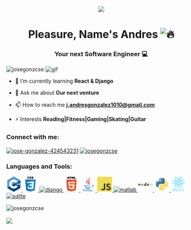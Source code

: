 <p align="center">
  <img src="https://capsule-render.vercel.app/api?text=Welcome!😎&animation=fadeIn&type=waving&color=gradient&height=100"/>
</p>
<h1 align="center">Pleasure, Name's Andres<picture>
  <source srcset="https://fonts.gstatic.com/s/e/notoemoji/latest/1f525/512.webp" type="image/webp">
  <img src="https://fonts.gstatic.com/s/e/notoemoji/latest/1f525/512.gif" alt="🔥" width="32" height="32">
</picture></h1>
<h3 align="center">Your next Software Engineer 💻</h3>
<img align="right" alt="gif" width="400" src="https://i.pinimg.com/originals/84/0a/c1/840ac1a5eef2c7abcaca3e4757db48e9.gif">


<p align="left"> <img src="https://komarev.com/ghpvc/?username=josegonzcse&label=Profile%20views&color=14f594&style=flat" alt="josegonzcse" /> </p>

- 🌱 I’m currently learning **React & Django**

- 💬 Ask me about **Our next venture**

- 📫 How to reach me **j.andresgonzalez1010@gmail.com**

- ⚡ Interests **Reading|Fitness|Gaming|Skating|Guitar**

<h3 align="left">Connect with me:</h3>
<p align="left">
<a href="https://linkedin.com/in/jose-gonzalez-424543231" target="blank"><img align="center" src="https://raw.githubusercontent.com/rahuldkjain/github-profile-readme-generator/master/src/images/icons/Social/linked-in-alt.svg" alt="jose-gonzalez-424543231" height="30" width="40" /></a>
<a href="https://www.leetcode.com/josegonzcse" target="blank"><img align="center" src="https://raw.githubusercontent.com/rahuldkjain/github-profile-readme-generator/master/src/images/icons/Social/leet-code.svg" alt="josegonzcse" height="30" width="40" /></a>
</p>

<h3 align="left">Languages and Tools:</h3>
<p align="left"> <a href="https://www.w3schools.com/cpp/" target="_blank" rel="noreferrer"> <img src="https://raw.githubusercontent.com/devicons/devicon/master/icons/cplusplus/cplusplus-original.svg" alt="cplusplus" width="40" height="40"/> </a> <a href="https://www.w3schools.com/css/" target="_blank" rel="noreferrer"> <img src="https://raw.githubusercontent.com/devicons/devicon/master/icons/css3/css3-original-wordmark.svg" alt="css3" width="40" height="40"/> </a> <a href="https://www.djangoproject.com/" target="_blank" rel="noreferrer"> <img src="https://cdn.worldvectorlogo.com/logos/django.svg" alt="django" width="40" height="40"/> </a> <a href="https://www.w3.org/html/" target="_blank" rel="noreferrer"> <img src="https://raw.githubusercontent.com/devicons/devicon/master/icons/html5/html5-original-wordmark.svg" alt="html5" width="40" height="40"/> </a> <a href="https://www.java.com" target="_blank" rel="noreferrer"> <img src="https://raw.githubusercontent.com/devicons/devicon/master/icons/java/java-original.svg" alt="java" width="40" height="40"/> </a> <a href="https://developer.mozilla.org/en-US/docs/Web/JavaScript" target="_blank" rel="noreferrer"> <img src="https://raw.githubusercontent.com/devicons/devicon/master/icons/javascript/javascript-original.svg" alt="javascript" width="40" height="40"/> </a> <a href="https://www.mathworks.com/" target="_blank" rel="noreferrer"> <img src="https://upload.wikimedia.org/wikipedia/commons/2/21/Matlab_Logo.png" alt="matlab" width="40" height="40"/> </a> <a href="https://nodejs.org" target="_blank" rel="noreferrer"> <img src="https://raw.githubusercontent.com/devicons/devicon/master/icons/nodejs/nodejs-original-wordmark.svg" alt="nodejs" width="40" height="40"/> </a> <a href="https://www.python.org" target="_blank" rel="noreferrer"> <img src="https://raw.githubusercontent.com/devicons/devicon/master/icons/python/python-original.svg" alt="python" width="40" height="40"/> </a> <a href="https://reactjs.org/" target="_blank" rel="noreferrer"> <img src="https://raw.githubusercontent.com/devicons/devicon/master/icons/react/react-original-wordmark.svg" alt="react" width="40" height="40"/> </a> <a href="https://www.sqlite.org/" target="_blank" rel="noreferrer"> <img src="https://www.vectorlogo.zone/logos/sqlite/sqlite-icon.svg" alt="sqlite" width="40" height="40"/> </a> </p>



<p><img align="center" src="https://github-readme-stats.vercel.app/api/top-langs?username=josegonzcse&show_icons=true&theme=dark&locale=en&layout=compact" alt="josegonzcse" /></p>

<div>
<img align=center src= https://metrics.lecoq.io/JoseGonzCSE?template=classic&base.header=0&base.activity=0&base.community=0&base.repositories=0&base.metadata=0&achievements=1&16personalities=1&base=header%2C%20activity%2C%20community%2C%20repositories%2C%20metadata&base.indepth=false&base.hireable=false&base.skip=false&achievements=false&achievements.threshold=X&achievements.secrets=true&achievements.display=detailed&achievements.limit=0&16personalities=false&16personalities.url=https%3A%2F%2Fwww.16personalities.com%2Fprofiles%2F1a7c9c6d504cc&16personalities.sections=personality&16personalities.scores=true&config.timezone=America%2FLos_Angeles
</div>
